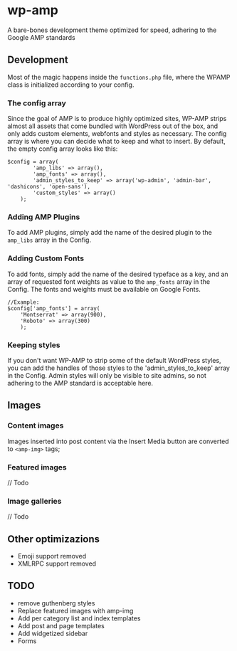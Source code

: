 # wp-amp

A bare-bones development theme optimized for speed, adhering to the Google AMP standards

## Development

Most of the magic happens inside the `functions.php` file, where the WPAMP class is initialized according to your config.

### The config array

Since the goal of AMP is to produce highly optimized sites, WP-AMP strips almost all assets that come bundled with WordPress out of the box, and only adds custom elements, webfonts and styles as necessary. The config array is where you can decide what to keep and what to insert. By default, the empty config array looks like this:

```
$config = array(
		'amp_libs' => array(),
		'amp_fonts' => array(),
		'admin_styles_to_keep' => array('wp-admin', 'admin-bar', 'dashicons', 'open-sans'),
		'custom_styles' => array()
	);
```

### Adding AMP Plugins

To add AMP plugins, simply add the name of the desired plugin to the `amp_libs` array in the Config.

### Adding Custom Fonts

To add  fonts, simply add the name of the desired typeface as a key, and an array of requested font weights as value to the `amp_fonts` array in the Config. The fonts and weights must be available on Google Fonts.

```
//Example:
$config['amp_fonts'] = array(
	'Montserrat' => array(900),
	'Roboto' => array(300)
	);

```

### Keeping styles

If you don't want WP-AMP to strip some of the default WordPress styles, you can add the handles of those styles to the 'admin_styles_to_keep' array in the Config. Admin styles will only be visible to site admins, so not adhering to the AMP standard is acceptable here.

## Images

### Content images

Images inserted into post content via the Insert Media button are converted to `<amp-img>` tags;

### Featured images 

// Todo

### Image galleries

// Todo

## Other optimizazions

- Emoji support removed
- XMLRPC support removed

## TODO

- remove guthenberg styles
- Replace featured images with amp-img
- Add per category list and index templates
- Add post and page templates
- Add widgetized sidebar
- Forms